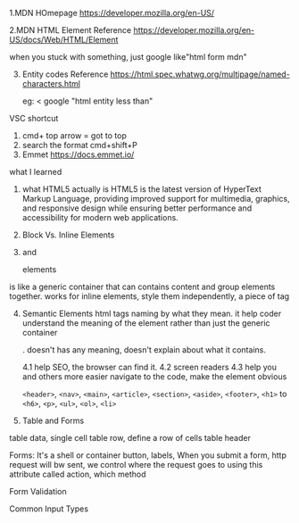 1.MDN HOmepage
https://developer.mozilla.org/en-US/

2.MDN HTML Element Reference
https://developer.mozilla.org/en-US/docs/Web/HTML/Element

when you stuck with something, just google like"html form mdn"

3. Entity codes Reference
   https://html.spec.whatwg.org/multipage/named-characters.html

   eg: < google "html entity less than"

VSC shortcut

1. cmd+ top arrow = got to top
2. search the format
   cmd+shift+P
3. Emmet
   https://docs.emmet.io/

what I learned

1. what HTML5 actually is
   HTML5 is the latest version of HyperText Markup Language, providing improved support for multimedia, graphics, and responsive design while ensuring better performance and accessibility for modern web applications.

2. Block Vs. Inline Elements

3. <span> and <div> elements
<div> is like a generic container that can contains content and group elements together.
<Span> works for inline elements, style them independently, a piece of tag

4. Semantic Elements
   html tags naming by what they mean. it help coder understand the meaning of the element rather than just the generic container<span> <div>. doesn't has any meaning, doesn't explain about what it contains.

   4.1 help SEO, the browser can find it.
   4.2 screen readers
   4.3 help you and others more easier navigate to the code, make the element obvious

   `<header>`, `<nav>`, `<main>`, `<article>`, `<section>`, `<aside>`, `<footer>`, `<h1>` to `<h6>`, `<p>`, `<ul>`, `<ol>`, `<li>`

5. Table and Forms
<td> table data, single cell
<tr>table row, define a row of cells
<th> table header

Forms: It's a shell or container
button, labels,
When you submit a form, http request will bw sent, we control where the request goes to using this attribute called action, which method

Form Validation

<!-- min max minlength maxlength -->

Common Input Types
